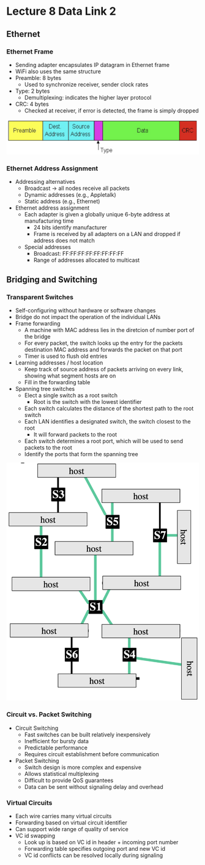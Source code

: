 # Lecture 8 Data Link 2

## Ethernet

### Ethernet Frame

* Sending adapter encapsulates IP datagram in Ethernet frame
* WiFi also uses the same structure
* Preamble: 8 bytes
  * Used to synchronize receiver, sender clock rates
* Type: 2 bytes
  * Demultiplexing: indicates the higher layer protocol
* CRC: 4 bytes
  * Checked at receiver, if error is detected, the frame is simply dropped

![ethernet_frame_structure](images/lecture08-datalink2/ethernet_frame_structure.png)

### Ethernet Address Assignment

* Addressing alternatives
  * Broadcast -> all nodes receive all packets
  * Dynamic addresses (e.g., Appletalk)
  * Static address (e.g., Ethernet)
* Ethernet address assignment
  * Each adapter is given a globally unique 6-byte address at manufacturing time
    * 24 bits identify manufacturer
    * Frame is received by all adapters on a LAN and dropped if address does not match
  * Special addresses
    * Broadcast: FF:FF:FF:FF:FF:FF:FF:FF
    * Range of addresses allocated to multicast

## Bridging and Switching

### Transparent Switches

* Self-configuring without hardware or software changes
* Bridge do not impact the operation of the individual LANs
* Frame forwarding
  * A machine with MAC address lies in the diretcion of number port of the bridge
  * For every packet, the switch looks up the entry for the packets destination MAC address and forwards the packet on that port
  * Timer is used to flush old entries
* Learning addresses / host location
  * Keep track of source address of packets arriving on every link, showing what segment hosts are on
  * Fill in the forwarding table
* Spanning tree switches
  * Elect a single switch as a root switch
    * Root is the switch with the lowest identifier
  * Each switch calculates the distance of the shortest path to the root switch
  * Each LAN identifies a designated switch, the switch closest to the root
    * It will forward packets to the root
  * Each switch determines a root port, which will be used to send packets to the root
  * Identify the ports that form the spanning tree

![spanninig_tree_algorithm_example](images/lecture08-datalink2/spanninig_tree_algorithm_example.png)

### Circuit vs. Packet Switching

* Circuit Switching
  * Fast switches can be built relatively inexpensively
  * Inefficient for bursty data
  * Predictable performance
  * Requires circuit establishment before communication
* Packet Switching
  * Switch design is more complex and expensive
  * Allows statistical multiplexing
  * Difficult to provide QoS guarantees
  * Data can be sent without signaling delay and overhead

### Virtual Circuits

* Each wire carries many virtual circuits
* Forwarding based on virtual circuit identifier
* Can support wide range of quality of service
* VC id swapping
  * Look up is based on VC id in header + incoming port number
  * Forwarding table specifies outgoing port and new VC id
  * VC id conflicts can be resolved locally during signaling